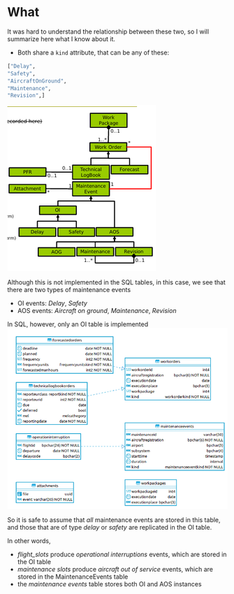 # What

It was hard to understand the relationship between these two, so I will summarize here what I know about it.

- Both share a `kind` attribute, that can be any of these:

```python
["Delay",
"Safety",
"AircraftOnGround",
"Maintenance",
"Revision",]
```

![picture 1](./images/70074115bb8f31767958b484da7a96badaac7708209c1693398df072b7baaf41.png)

Although this is not implemented in the SQL tables, in this case, we see that there are
two types of maintenance events

- OI events: _Delay_, _Safety_
- AOS events: _Aircraft on ground_, _Maintenance_, _Revision_

In SQL, however, only an OI table is implemented
![picture 2](./images/099705e98ba61f68f438251384053c9b9eb7f608e105d3cbd9f3c95ff6b870d5.png)

So it is safe to assume that _all_ maintenance events are stored in this table, and those
that are of type _delay_ or _safety_ are replicated in the OI table.

In other words,

- _flight_slots_ produce *operational interruptions* events, which are stored in the OI table
- _maintenance slots_ produce *aircraft out of service* events, which are stored in the MaintenanceEvents table
- the *maintenance events* table stores both OI and AOS instances
